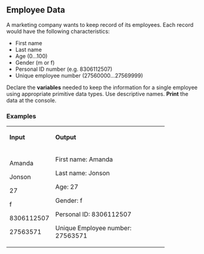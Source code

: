 <h2>Employee Data</h2>
<p>A marketing company wants to keep record of its employees. Each record would have the following characteristics:</p>
<ul>
<li>First name</li>
<li>Last name</li>
<li>Age (0...100)</li>
<li>Gender (m or f)</li>
<li>Personal ID number (e.g. 8306112507)</li>
<li>Unique employee number (27560000&hellip;27569999)</li>
</ul>
<p>Declare the <strong>variables</strong> needed to keep the information for a single employee using appropriate primitive data types. Use descriptive names. <strong>Print</strong> the data at the console.</p>
<h3>Examples</h3>
<table width="378">
<tbody>
<tr>
<td width="100">
<p><strong>Input</strong></p>
</td>
<td width="277">
<p><strong>Output</strong></p>
</td>
</tr>
<tr>
<td width="100">
<p>Amanda</p>
<p>Jonson</p>
<p>27</p>
<p>f</p>
<p>8306112507</p>
<p>27563571</p>
</td>
<td width="277">
<p>First name: Amanda</p>
<p>Last name: Jonson</p>
<p>Age: 27</p>
<p>Gender: f</p>
<p>Personal ID: 8306112507</p>
<p>Unique Employee number: 27563571</p>
</td>
</tr>
</tbody>
</table>
<p>&nbsp;</p>